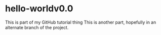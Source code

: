 # hello-worldv0.0
This is part of my GitHub tutorial thing
This is another part, hopefully in an alternate branch of the project.
